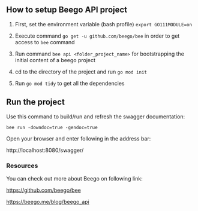 ## How to setup Beego API project

1. First, set the environment variable (bash profile) `export GO111MODULE=on` 

2. Execute command `go get -u github.com/beego/bee` in order to get access to `bee` command

3. Run command `bee api <folder_project_name>` for bootstrapping the initial content of a beego project

4. cd to the directory of the project and run `go mod init`

5. Run `go mod tidy` to get all the dependencies

## Run the project 

Use this command to build/run and refresh the swagger documentation:

`bee run -downdoc=true -gendoc=true`

Open your browser and enter following in the address bar: 

http://localhost:8080/swagger/

### Resources

You can check out more about Beego on following link:

https://github.com/beego/bee

https://beego.me/blog/beego_api

